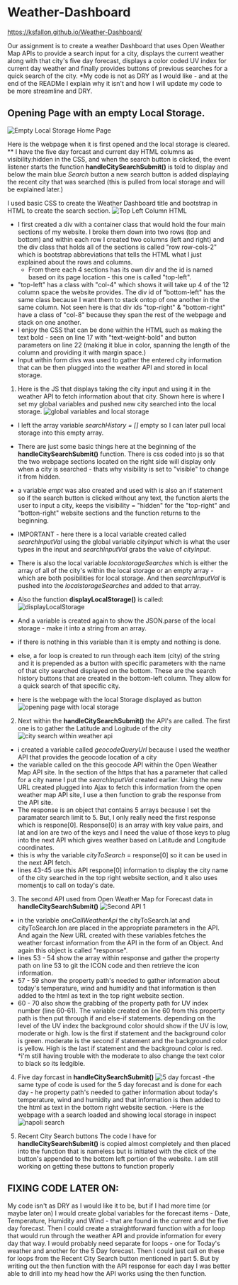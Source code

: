 # Weather-Dashboard

https://ksfallon.github.io/Weather-Dashboard/

Our assignment is to create a weather Dashboard that uses Open Weather Map APIs to provide a search input for a city, displays the current weather along with that city's five day forecast, displays a color coded UV index for current day weather and finally provides buttons of previous searches for a quick search of the city.
*My code is not as DRY as I would like - and at the end of the READMe I explain why it isn't and how I will update my code to be more streamline and DRY.

## Opening Page with an empty Local Storage.

![Empty Local Storage Home Page](https://github.com/ksfallon/Weather-Dashboard/blob/main/assets/no-localStorage-opening-page.png)

Here is the webpage when it is first opened and the local storage is cleared.
** I have the five day forcast and current day HTML columns as visibility:hidden in the CSS, and when the search button is clicked, the event listener starts the function **handleCitySearchSubmit()** is told to display and below the main blue *Search* button a new search button is added displaying the recent city that was searched (this is pulled from local storage and will be explained later.)

I used basic CSS to create the Weather Dashboard title and bootstrap in HTML to create the search section.
![Top Left Column HTML](https://github.com/ksfallon/Weather-Dashboard/blob/main/assets/top-left-html.png)
- I first created a div with a container class that would hold the four main sections of my website. I broke them down into two rows (top and bottom) and within each row I created two columns (left and right) and the div class that holds all of the sections is called "row row-cols-2" which is bootstrap abbreviations that tells the HTML what I just explained about the rows and columns. 
    - From there each 4 sections has its own div and the id is named based on its page location - this one is called "top-left".
- "top-left" has a class with "col-4" which shows it will take up 4 of the 12 column space the website provides. The div id of "bottom-left" has the same class because I want them to stack ontop of one another in the same column. Not seen here is that div ids "top-right" & "bottom-right" have a class of "col-8" because they span the rest of the webpage and stack on one another.
- I enjoy the CSS that can be done within the HTML such as making the text bold - seen on line 17 with "text-weight-bold" and button parameters on line 22 (making it blue in color, spanning the length of the column and providing it with margin space.)
- Input within form divs was used to gather the entered city information that can be then plugged into the weather API and stored in local storage.

1. Here is the JS that displays taking the city input and using it in the weather API to fetch information about that city. Shown here is where I set my global variables and pushed new city searched into the local storage.
![global variables and local storage](https://github.com/ksfallon/Weather-Dashboard/blob/main/assets/first-section-JS.png)
- I left the array variable *searchHistory = []* empty so I can later pull local storage into this empty array.
- There are just some basic things here at the beginning of the **handleCitySearchSubmit()** function. There is css coded into js so that the two webpage sections located on the right side will display only when a city is searched - thats why visibility is set to "visible" to change it from hidden.
- a variable *empt* was also created and used with is also an if statement so if the search button is clicked without any text, the function alerts the user to input a city, keeps the visibility = "hidden" for the "top-right" and "botton-right" website sections and the function returns to the beginning.
- IMPORTANT - here there is a local variable created called *searchInputVal* using the global variable *cityInput* which is what the user types in the input and *searchInputVal* grabs the value of *cityInput*.
- There is also the local variable *localstorageSearches* which is either the array of all of the city's within the local storage or an empty array - which are both posibilities for local storage. And then *searchInputVal* is pushed into the *localstorageSearches* and added to that array.

- Also the function **displayLocalStorage()** is called:
![displayLocalStorage](https://github.com/ksfallon/Weather-Dashboard/blob/main/assets/displayLocalStorage().png)
- And a variable is created again to show the JSON.parse of the local storage - make it into a string from an array.
- if there is nothing in this variable than it is empty and nothing is done.
- else, a for loop is created to run through each item (city) of the string and it is prepended as a button with specific parameters with the name of that city searched displayed on the bottom. These are the search history buttons that are created in the bottom-left column. They allow for a quick search of that specific city.
- here is the webpage with the local Storage displayed as button
![opening page with local storage](https://github.com/ksfallon/Weather-Dashboard/blob/main/assets/opening-page-w-localStorage.png)

2. Next within the **handleCitySearchSubmit()** the API's are called. The first one is to gather the Latitude and Logitude of the city
![city search within weather api](https://github.com/ksfallon/Weather-Dashboard/blob/main/assets/first-API-Search.png)
- i created a variable called *geocodeQueryUrl* because I used the weather API that provides the geocode location of a city
- the variable called on the this geocode API within the Open Weather Map API site. In the section of the https that has a parameter that called for a city name I put the *searchInputVal* created earlier. Using the new URL created plugged into Ajax to fetch this information from the open weather map API site, I use a then function to grab the response from the API site. 
- The response is an object that contains 5 arrays because I set the paramater search limit to 5. But, I only really need the first response which is respone[0]. Response[0] is an array with key value pairs, and lat and lon are two of the keys and I need the value of those keys to plug into the next API which gives weather based on Latitude and Longitude coordinates. 
- this is why the variable *cityToSearch* = response[0] so it can be used in the next API fetch.
- lines 43-45 use this API respone[0] information to display the city name of the city searched in the top right website section, and it also uses momentjs to call on today's date.

3. The second API used from Open Weather Map for Forecast data in **handleCitySearchSubmit()**
![Second API 1](https://github.com/ksfallon/Weather-Dashboard/blob/main/assets/second-API-Part1.png)
- in the variable *oneCallWeatherApi* the cityToSearch.lat and cityToSearch.lon are placed in the appropriate parameters in the API. And again the New URL created with these variables fetches the weather forcast information from the API in the form of an Object. And again this object is called "response".
- lines 53 - 54 show the array within response and gather the property path on line 53 to git the ICON code and then retrieve the icon information.
- 57 - 59 show the property path's needed to gather information about today's temperature, wind and humidity and that information is then added to the html as text in the top right website section.
- 60 - 70 also show the grabbing of the property path for UV index number (line 60-61). The variable created on line 60 from this property path is then put through if and else-if statements. depending on the level of the UV index the background color should show if the UV is low, moderate or high. low is the first if statement and the background color is green. moderate is the second if statement and the background color is yellow. High is the last if statement and the background color is red. *i'm still having trouble with the moderate to also change the text color to black so its ledgible.  

4. Five day forcast in **handleCitySearchSubmit()**
![5 day forcast](https://github.com/ksfallon/Weather-Dashboard/blob/main/assets/5day-forecast-js.png)
-the same type of code is used for the 5 day forecast and is done for each day - he property path's needed to gather information about today's temperature, wind and humidity and that information is then added to the html as text in the bottom right website section.
-Here is the webpage with a search loaded and showing local storage in inspect
![napoli search](https://github.com/ksfallon/Weather-Dashboard/blob/main/assets/Napoli-with-localStorae.png)

5. Recent City Search buttons
The code I have for **handleCitySearchSubmit()** is copied almost completely and then placed into the function that is nameless but is initiated with the click of the button's appended to the bottom left portion of the website.
I am still working on getting these buttons to function properly




## FIXING CODE LATER ON:
My code isn't as DRY as I would like it to be, but if I had more time (or maybe later on) I would create global variables for the forecast items - Date, Temperature, Humidity and Wind - that are found in the current and the five day forecast. Then I could create a straightforward function with a for loop that would run through the weather API and provide information for every day that way. I would probably need separate for loops - one for Today's weather and another for the 5 Day forecast.
Then I could just call on these for loops from the Recent City Search button mentioned in part 5.
But by writing out the then function with the API response for each day I was better able to drill into my head how the API works using the then function.